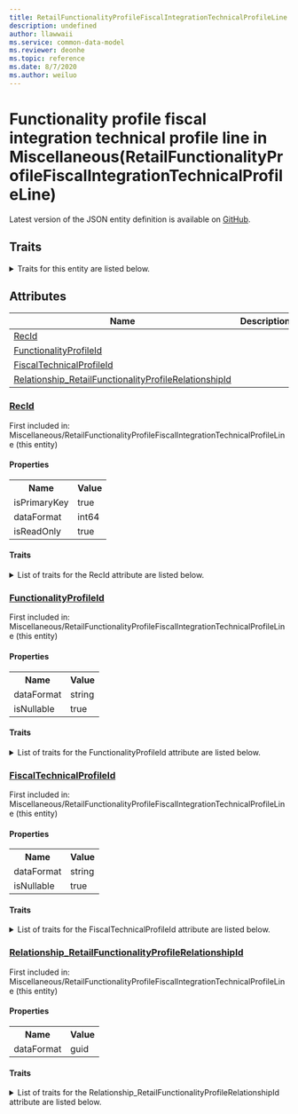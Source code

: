 ```yaml
---
title: RetailFunctionalityProfileFiscalIntegrationTechnicalProfileLine in Miscellaneous - Common Data Model | Microsoft Docs
description: undefined
author: llawwaii
ms.service: common-data-model
ms.reviewer: deonhe
ms.topic: reference
ms.date: 8/7/2020
ms.author: weiluo
---
```


# Functionality profile fiscal integration technical profile line in Miscellaneous(RetailFunctionalityProfileFiscalIntegrationTechnicalProfileLine)

  
 Latest version of the JSON entity definition is available on <a href="https://github.com/Microsoft/CDM/tree/master/schemaDocuments/core/operationsCommon/Tables/Commerce/ChannelManagement/BrickAndMortarStore/Miscellaneous/RetailFunctionalityProfileFiscalIntegrationTechnicalProfileLine.cdm.json" target="_blank">GitHub</a>.  

## Traits

<details>
<summary>Traits for this entity are listed below.  
</summary>

**is.identifiedBy**  
  names a specifc identity attribute to use with an entity  <table><tr><th>Parameter</th><th>Value</th><th>Data type</th><th>Explanation</th></tr><tr><td>attribute</td><td>[RetailFunctionalityProfileFiscalIntegrationTechnicalProfileLine/(resolvedAttributes)/RecId](#RecId)</td><td>attribute</td><td></td></tr></table>

**is.CDM.entityVersion**  
  <table><tr><th>Parameter</th><th>Value</th><th>Data type</th><th>Explanation</th></tr><tr><td>versionNumber</td><td>"1.0"</td><td>string</td><td>semantic version number of the entity</td></tr></table>

**is.application.releaseVersion**  
  <table><tr><th>Parameter</th><th>Value</th><th>Data type</th><th>Explanation</th></tr><tr><td>releaseVersion</td><td>"10.0.13.0"</td><td>string</td><td>semantic version number of the application introducing this entity</td></tr></table>

**is.localized.displayedAs**  
  Holds the list of language specific display text for an object.  <table><tr><th>Parameter</th><th>Value</th><th>Data type</th><th>Explanation</th></tr><tr><td>localizedDisplayText</td><td><table><tr><th>languageTag</th><th>displayText</th></tr><tr><td>en</td><td>Functionality profile fiscal integration technical profile line</td></tr></table></td><td>entity</td><td>a reference to the constant entity holding the list of localized text</td></tr></table>

</details>

## Attributes

|Name|Description|First Included in Instance|
|---|---|---|
|[RecId](#RecId)||<a href="RetailFunctionalityProfileFiscalIntegrationTechnicalProfileLine.md" target="_blank">Miscellaneous/RetailFunctionalityProfileFiscalIntegrationTechnicalProfileLine</a>|
|[FunctionalityProfileId](#FunctionalityProfileId)||<a href="RetailFunctionalityProfileFiscalIntegrationTechnicalProfileLine.md" target="_blank">Miscellaneous/RetailFunctionalityProfileFiscalIntegrationTechnicalProfileLine</a>|
|[FiscalTechnicalProfileId](#FiscalTechnicalProfileId)||<a href="RetailFunctionalityProfileFiscalIntegrationTechnicalProfileLine.md" target="_blank">Miscellaneous/RetailFunctionalityProfileFiscalIntegrationTechnicalProfileLine</a>|
|[Relationship_RetailFunctionalityProfileRelationshipId](#Relationship_RetailFunctionalityProfileRelationshipId)||<a href="RetailFunctionalityProfileFiscalIntegrationTechnicalProfileLine.md" target="_blank">Miscellaneous/RetailFunctionalityProfileFiscalIntegrationTechnicalProfileLine</a>|

### <a href=#RecId name="RecId">RecId</a>

First included in: Miscellaneous/RetailFunctionalityProfileFiscalIntegrationTechnicalProfileLine (this entity)  

#### Properties

<table><tr><th>Name</th><th>Value</th></tr><tr><td>isPrimaryKey</td><td>true</td></tr><tr><td>dataFormat</td><td>int64</td></tr><tr><td>isReadOnly</td><td>true</td></tr></table>

#### Traits

<details>
<summary>List of traits for the RecId attribute are listed below.</summary>

**is.dataFormat.integer**  
**is.dataFormat.big**  
**is.identifiedBy**  
names a specifc identity attribute to use with an entity  <table><tr><th>Parameter</th><th>Value</th><th>Data type</th><th>Explanation</th></tr><tr><td>attribute</td><td>[RetailFunctionalityProfileFiscalIntegrationTechnicalProfileLine/(resolvedAttributes)/RecId](#RecId)</td><td>attribute</td><td></td></tr></table>

**is.readOnly**  
**is.dataFormat.integer**  
**is.dataFormat.big**  
</details>

### <a href=#FunctionalityProfileId name="FunctionalityProfileId">FunctionalityProfileId</a>

First included in: Miscellaneous/RetailFunctionalityProfileFiscalIntegrationTechnicalProfileLine (this entity)  

#### Properties

<table><tr><th>Name</th><th>Value</th></tr><tr><td>dataFormat</td><td>string</td></tr><tr><td>isNullable</td><td>true</td></tr></table>

#### Traits

<details>
<summary>List of traits for the FunctionalityProfileId attribute are listed below.</summary>

**is.dataFormat.character**  
**is.dataFormat.big**  
**is.dataFormat.array**  
**is.nullable**  
The attribute value may be set to NULL.  

**is.dataFormat.character**  
**is.dataFormat.array**  
</details>

### <a href=#FiscalTechnicalProfileId name="FiscalTechnicalProfileId">FiscalTechnicalProfileId</a>

First included in: Miscellaneous/RetailFunctionalityProfileFiscalIntegrationTechnicalProfileLine (this entity)  

#### Properties

<table><tr><th>Name</th><th>Value</th></tr><tr><td>dataFormat</td><td>string</td></tr><tr><td>isNullable</td><td>true</td></tr></table>

#### Traits

<details>
<summary>List of traits for the FiscalTechnicalProfileId attribute are listed below.</summary>

**is.dataFormat.character**  
**is.dataFormat.big**  
**is.dataFormat.array**  
**is.nullable**  
The attribute value may be set to NULL.  

**is.dataFormat.character**  
**is.dataFormat.array**  
</details>

### <a href=#Relationship_RetailFunctionalityProfileRelationshipId name="Relationship_RetailFunctionalityProfileRelationshipId">Relationship_RetailFunctionalityProfileRelationshipId</a>

First included in: Miscellaneous/RetailFunctionalityProfileFiscalIntegrationTechnicalProfileLine (this entity)  

#### Properties

<table><tr><th>Name</th><th>Value</th></tr><tr><td>dataFormat</td><td>guid</td></tr></table>

#### Traits

<details>
<summary>List of traits for the Relationship_RetailFunctionalityProfileRelationshipId attribute are listed below.</summary>

**is.dataFormat.character**  
**is.dataFormat.big**  
**is.dataFormat.array**  
**is.dataFormat.guid**  
**means.identity.entityId**  
**is.linkedEntity.identifier**  
Marks the attribute(s) that hold foreign key references to a linked (used as an attribute) entity. This attribute is added to the resolved entity to enumerate the referenced entities.  <table><tr><th>Parameter</th><th>Value</th><th>Data type</th><th>Explanation</th></tr><tr><td>entityReferences</td><td><table><tr><th>entityReference</th><th>attributeReference</th></tr><tr><td><a href="../Group/RetailFunctionalityProfile.md" target="_blank">/core/operationsCommon/Tables/Commerce/ChannelManagement/BrickAndMortarStore/Group/RetailFunctionalityProfile.cdm.json/RetailFunctionalityProfile</a></td><td><a href="../Group/RetailFunctionalityProfile.md#RecId" target="_blank">RecId</a></td></tr></table></td><td>entity</td><td>a reference to the constant entity holding the list of entity references</td></tr></table>

**is.dataFormat.guid**  
**is.dataFormat.character**  
**is.dataFormat.array**  
</details>
